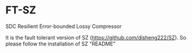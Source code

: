 # FT-SZ
SDC Resilient Error-bounded Lossy Compressor




It is the fault tolerant version of SZ (https://github.com/disheng222/SZ).
So please follow the installation of SZ "README"
